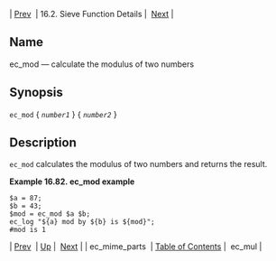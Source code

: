 | [Prev](sieve.ref.ec_mime_parts)  | 16.2. Sieve Function Details |  [Next](sieve.ref.ec_mul.php) |

<a name="sieve.ref.ec_mod"></a>
## Name

ec_mod — calculate the modulus of two numbers

## Synopsis

`ec_mod` { *`number1`* } { *`number2`* }

<a name="idp30314448"></a>
## Description

`ec_mod` calculates the modulus of two numbers and returns the result.

<a name="example.ec_mod"></a>

**Example 16.82. ec_mod example**

```
$a = 87;
$b = 43;
$mod = ec_mod $a $b;
ec_log "${a} mod by ${b} is ${mod}";
#mod is 1
```

| [Prev](sieve.ref.ec_mime_parts)  | [Up](sieve.ref.files.php) |  [Next](sieve.ref.ec_mul.php) |
| ec_mime_parts  | [Table of Contents](index) |  ec_mul |
